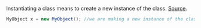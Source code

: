  Instantiating a class means to create a new instance of the class. [Source](https://msdn.microsoft.com/en-us/library/dd460654.aspx#InstantiatingClasses).

```csharp
MyObject x = new MyObject(); //we are making a new instance of the class MyObject
```


